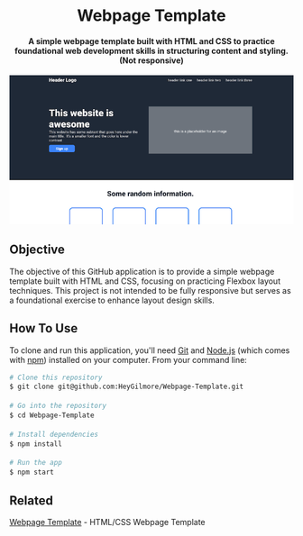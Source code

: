 <h1 align="center">
  Webpage Template
</h1>

<h4 align="center">A simple webpage template built with HTML and CSS to practice foundational web development skills in structuring content and styling. (Not responsive)</h4>

![screenshot](/img/Wireframe.png)

## Objective

The objective of this GitHub application is to provide a simple webpage template built with HTML and CSS, focusing on practicing Flexbox layout techniques. This project is not intended to be fully responsive but serves as a foundational exercise to enhance layout design skills.

## How To Use

To clone and run this application, you'll need [Git](https://git-scm.com) and [Node.js](https://nodejs.org/en/download/) (which comes with [npm](http://npmjs.com)) installed on your computer. From your command line:

```bash
# Clone this repository
$ git clone git@github.com:HeyGilmore/Webpage-Template.git

# Go into the repository
$ cd Webpage-Template

# Install dependencies
$ npm install

# Run the app
$ npm start
```

## Related

[Webpage Template](https://github.com/HeyGilmore/Webpage-Template) - HTML/CSS Webpage Template
